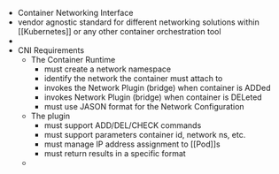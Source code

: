 - Container Networking Interface
- vendor agnostic standard for different networking solutions within [[Kubernetes]] or any other container orchestration tool
-
- CNI Requirements
	- The Container Runtime
		- must create a network namespace
		- identify the network the container must attach to
		- invokes the Network Plugin (bridge) when container is ADDed
		- invokes Network Plugin (bridge) when container is DELeted
		- must use JASON format for the Network Configuration
	- The plugin
		- must support ADD/DEL/CHECK commands
		- must support parameters container id, network ns, etc.
		- must manage IP address assignment to [[Pod]]s
		- must return results in a specific format
	-